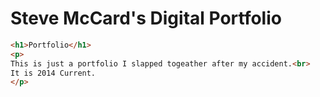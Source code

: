 Steve McCard's Digital Portfolio
========
```html
<h1>Portfolio</h1>
<p>
This is just a portfolio I slapped togeather after my accident.<br>
It is 2014 Current.
</p>

